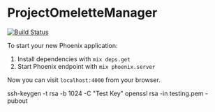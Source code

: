 # ProjectOmeletteManager
[![Build Status](https://semaphoreci.com/api/v1/projects/5335bd3a-765e-4fd6-8521-402e2be6a680/372989/badge.png)](https://semaphoreci.com/perceptive/cloudos_manager)      

To start your new Phoenix application:

1. Install dependencies with `mix deps.get`
2. Start Phoenix endpoint with `mix phoenix.server`

Now you can visit `localhost:4000` from your browser.


ssh-keygen -t rsa -b 1024 -C "Test Key"
openssl rsa -in testing.pem -pubout